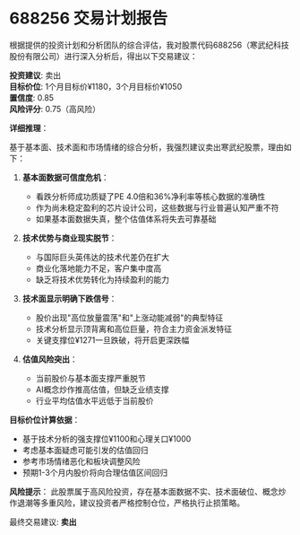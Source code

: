 # 688256 交易计划报告

根据提供的投资计划和分析团队的综合评估，我对股票代码688256（寒武纪科技股份有限公司）进行深入分析后，得出以下交易建议：

**投资建议**: 卖出  
**目标价位**: 1个月目标价¥1180，3个月目标价¥1050  
**置信度**: 0.85  
**风险评分**: 0.75（高风险）

**详细推理**：

基于基本面、技术面和市场情绪的综合分析，我强烈建议卖出寒武纪股票，理由如下：

1. **基本面数据可信度危机**：
   - 看跌分析师成功质疑了PE 4.0倍和36%净利率等核心数据的准确性
   - 作为尚未稳定盈利的芯片设计公司，这些数据与行业普遍认知严重不符
   - 如果基本面数据失真，整个估值体系将失去可靠基础

2. **技术优势与商业现实脱节**：
   - 与国际巨头英伟达的技术代差仍在扩大
   - 商业化落地能力不足，客户集中度高
   - 缺乏将技术优势转化为持续盈利的能力

3. **技术面显示明确下跌信号**：
   - 股价出现"高位放量震荡"和"上涨动能减弱"的典型特征
   - 技术分析显示顶背离和高位巨量，符合主力资金派发特征
   - 关键支撑位¥1271一旦跌破，将开启更深跌幅

4. **估值风险突出**：
   - 当前股价与基本面支撑严重脱节
   - AI概念炒作推高估值，但缺乏业绩支撑
   - 行业平均估值水平远低于当前股价

**目标价位计算依据**：
- 基于技术分析的强支撑位¥1100和心理关口¥1000
- 考虑基本面疑虑可能引发的估值回归
- 参考市场情绪恶化和板块调整风险
- 预期1-3个月内股价将向合理估值区间回归

**风险提示**：
此股票属于高风险投资，存在基本面数据不实、技术面破位、概念炒作退潮等多重风险，建议投资者严格控制仓位，严格执行止损策略。

最终交易建议: **卖出**